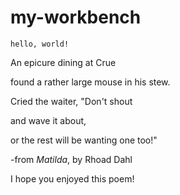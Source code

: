 # my-workbench
`hello, world!`

An epicure dining at Crue

found a rather large mouse in his stew.

Cried the waiter, "Don't shout

and wave it about,

or the rest will be wanting one too!"

-from *Matilda*, by Rhoad Dahl

I hope you enjoyed this poem!
